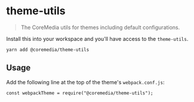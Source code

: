 # theme-utils

> The CoreMedia utils for themes including default configurations.

Install this into your workspace and you'll have access to the `theme-utils`.

```shell
yarn add @coremedia/theme-utils
```

## Usage

Add the following line at the top of the theme's `webpack.conf.js`:

```
const webpackTheme = require("@coremedia/theme-utils");
```

